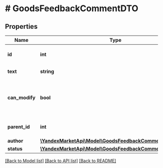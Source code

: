 # # GoodsFeedbackCommentDTO

## Properties

Name | Type | Description | Notes
------------ | ------------- | ------------- | -------------
**id** | **int** | Идентификатор комментария к отзыву. |
**text** | **string** | Текст комментария. |
**can_modify** | **bool** | Может ли продавец изменять комментарий или удалять его. | [optional]
**parent_id** | **int** | Идентификатор комментария к отзыву. | [optional]
**author** | [**\YandexMarketApi\Model\GoodsFeedbackCommentAuthorDTO**](GoodsFeedbackCommentAuthorDTO.md) |  |
**status** | [**\YandexMarketApi\Model\GoodsFeedbackCommentStatusType**](GoodsFeedbackCommentStatusType.md) |  |

[[Back to Model list]](../../README.md#models) [[Back to API list]](../../README.md#endpoints) [[Back to README]](../../README.md)
